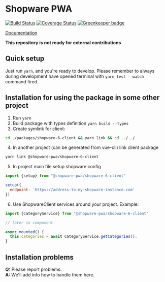 # Shopware PWA
[![Build Status](https://travis-ci.org/DivanteLtd/shopware-pwa.svg?branch=master)](https://travis-ci.org/DivanteLtd/shopware-pwa)
[![Coverage Status](https://coveralls.io/repos/github/DivanteLtd/shopware-pwa/badge.svg)](https://coveralls.io/github/DivanteLtd/shopware-pwa) [![Greenkeeper badge](https://badges.greenkeeper.io/DivanteLtd/shopware-pwa.svg)](https://greenkeeper.io/)

[Documentation](https://shopware-pwa-docs.netlify.com/)

**This repository is not ready for external contributions**

## Quick setup

Just run `yarn`, and you're ready to develop.
Please remember to always during development have opened terminal with `yarn test --watch` command fired.

## Installation for using the package in some other project

1. Run `yarn`
2. Build package with types definition `yarn build --types`
3. Create symlink for client:

```bash
cd ./packages/shopware-6-client && yarn link && cd ../../
```

4. In another project (can be generated from vue-cli) link client package

```bash
yarn link @shopware-pwa/shopware-6-client
```
5. In project main file setup shopware config

```js
import {setup} from "@shopware-pwa/shopware-6-client"

setup({
  endpoint: 'https://address-to-my-shopware-instance.com'
})
```
6. Use ShopwareClient services around your project. Example:

```js
import {CategoryService} from "@shopware-pwa/shopware-6-client"

// later in component

async mounted() {
  this.categories = await CategoryService.getCategories();
}
```

## Installation problems

**Q:** Please report problems.  
**A:** We'll add info how to handle them here. 